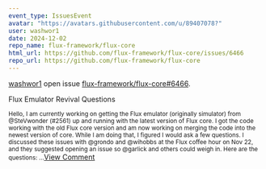 ```yaml
---
event_type: IssuesEvent
avatar: "https://avatars.githubusercontent.com/u/89407078?"
user: washwor1
date: 2024-12-02
repo_name: flux-framework/flux-core
html_url: https://github.com/flux-framework/flux-core/issues/6466
repo_url: https://github.com/flux-framework/flux-core
---
```


<a href='https://github.com/washwor1' target='_blank'>washwor1</a> open issue <a href='https://github.com/flux-framework/flux-core/issues/6466' target='_blank'>flux-framework/flux-core#6466</a>.

<p>Flux Emulator Revival Questions</p><small>Hello, I am currently working on getting the Flux emulator (originally simulator) from @SteVwonder (#2561) up and running with the latest version of Flux core. I got the code working with the old Flux core version and am now working on merging the code into the newest version of core. While I am doing that, I figured I would ask a few questions. I discussed these issues with @grondo and @wihobbs at the Flux coffee hour on Nov 22, and they suggested opening an issue so @garlick and others could weigh in. Here are the questions:...</small><a href='https://github.com/flux-framework/flux-core/issues/6466' target='_blank'>View Comment</a>
